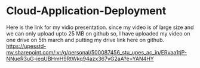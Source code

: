 # Cloud-Application-Deployment


Here is the link for my vidio presentation.
since my video is of large size and we can only upload upto 25 MB on github so, I have uploaded my video on one drive on 5th march and putting my drive link here on github.
https://upesstd-my.sharepoint.com/:v:/g/personal/500087456_stu_upes_ac_in/ERvaa1tjP-NNueR3uG-ieqUBHmH9RtWkq94azx367vG2aA?e=YAN4HY 
